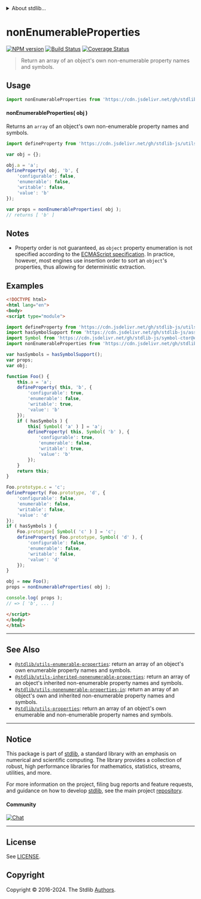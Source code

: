 <!--

@license Apache-2.0

Copyright (c) 2018 The Stdlib Authors.

Licensed under the Apache License, Version 2.0 (the "License");
you may not use this file except in compliance with the License.
You may obtain a copy of the License at

   http://www.apache.org/licenses/LICENSE-2.0

Unless required by applicable law or agreed to in writing, software
distributed under the License is distributed on an "AS IS" BASIS,
WITHOUT WARRANTIES OR CONDITIONS OF ANY KIND, either express or implied.
See the License for the specific language governing permissions and
limitations under the License.

-->


<details>
  <summary>
    About stdlib...
  </summary>
  <p>We believe in a future in which the web is a preferred environment for numerical computation. To help realize this future, we've built stdlib. stdlib is a standard library, with an emphasis on numerical and scientific computation, written in JavaScript (and C) for execution in browsers and in Node.js.</p>
  <p>The library is fully decomposable, being architected in such a way that you can swap out and mix and match APIs and functionality to cater to your exact preferences and use cases.</p>
  <p>When you use stdlib, you can be absolutely certain that you are using the most thorough, rigorous, well-written, studied, documented, tested, measured, and high-quality code out there.</p>
  <p>To join us in bringing numerical computing to the web, get started by checking us out on <a href="https://github.com/stdlib-js/stdlib">GitHub</a>, and please consider <a href="https://opencollective.com/stdlib">financially supporting stdlib</a>. We greatly appreciate your continued support!</p>
</details>

# nonEnumerableProperties

[![NPM version][npm-image]][npm-url] [![Build Status][test-image]][test-url] [![Coverage Status][coverage-image]][coverage-url] <!-- [![dependencies][dependencies-image]][dependencies-url] -->

> Return an array of an object's own non-enumerable property names and symbols.



<section class="usage">

## Usage

```javascript
import nonEnumerableProperties from 'https://cdn.jsdelivr.net/gh/stdlib-js/utils-nonenumerable-properties@esm/index.mjs';
```

#### nonEnumerableProperties( obj )

Returns an `array` of an object's own non-enumerable property names and symbols.

```javascript
import defineProperty from 'https://cdn.jsdelivr.net/gh/stdlib-js/utils-define-property@esm/index.mjs';

var obj = {};

obj.a = 'a';
defineProperty( obj, 'b', {
    'configurable': false,
    'enumerable': false,
    'writable': false,
    'value': 'b'
});

var props = nonEnumerableProperties( obj );
// returns [ 'b' ]
```

</section>

<!-- /.usage -->

<section class="notes">

## Notes

-   Property order is not guaranteed, as `object` property enumeration is not specified according to the [ECMAScript specification][ecma-262-for-in]. In practice, however, most engines use insertion order to sort an `object`'s properties, thus allowing for deterministic extraction.

</section>

<!-- /.notes -->

<section class="examples">

## Examples

<!-- eslint no-undef: "error" -->

```html
<!DOCTYPE html>
<html lang="en">
<body>
<script type="module">

import defineProperty from 'https://cdn.jsdelivr.net/gh/stdlib-js/utils-define-property@esm/index.mjs';
import hasSymbolSupport from 'https://cdn.jsdelivr.net/gh/stdlib-js/assert-has-symbol-support@esm/index.mjs';
import Symbol from 'https://cdn.jsdelivr.net/gh/stdlib-js/symbol-ctor@esm/index.mjs';
import nonEnumerableProperties from 'https://cdn.jsdelivr.net/gh/stdlib-js/utils-nonenumerable-properties@esm/index.mjs';

var hasSymbols = hasSymbolSupport();
var props;
var obj;

function Foo() {
    this.a = 'a';
    defineProperty( this, 'b', {
        'configurable': true,
        'enumerable': false,
        'writable': true,
        'value': 'b'
    });
    if ( hasSymbols ) {
        this[ Symbol( 'a' ) ] = 'a';
        defineProperty( this, Symbol( 'b' ), {
            'configurable': true,
            'enumerable': false,
            'writable': true,
            'value': 'b'
        });
    }
    return this;
}

Foo.prototype.c = 'c';
defineProperty( Foo.prototype, 'd', {
    'configurable': false,
    'enumerable': false,
    'writable': false,
    'value': 'd'
});
if ( hasSymbols ) {
    Foo.prototype[ Symbol( 'c' ) ] = 'c';
    defineProperty( Foo.prototype, Symbol( 'd' ), {
        'configurable': false,
        'enumerable': false,
        'writable': false,
        'value': 'd'
    });
}

obj = new Foo();
props = nonEnumerableProperties( obj );

console.log( props );
// => [ 'b', ... ]

</script>
</body>
</html>
```

</section>

<!-- /.examples -->

<!-- Section for related `stdlib` packages. Do not manually edit this section, as it is automatically populated. -->

<section class="related">

* * *

## See Also

-   <span class="package-name">[`@stdlib/utils-enumerable-properties`][@stdlib/utils/enumerable-properties]</span><span class="delimiter">: </span><span class="description">return an array of an object's own enumerable property names and symbols.</span>
-   <span class="package-name">[`@stdlib/utils-inherited-nonenumerable-properties`][@stdlib/utils/inherited-nonenumerable-properties]</span><span class="delimiter">: </span><span class="description">return an array of an object's inherited non-enumerable property names and symbols.</span>
-   <span class="package-name">[`@stdlib/utils-nonenumerable-properties-in`][@stdlib/utils/nonenumerable-properties-in]</span><span class="delimiter">: </span><span class="description">return an array of an object's own and inherited non-enumerable property names and symbols.</span>
-   <span class="package-name">[`@stdlib/utils-properties`][@stdlib/utils/properties]</span><span class="delimiter">: </span><span class="description">return an array of an object's own enumerable and non-enumerable property names and symbols.</span>

</section>

<!-- /.related -->

<!-- Section for all links. Make sure to keep an empty line after the `section` element and another before the `/section` close. -->


<section class="main-repo" >

* * *

## Notice

This package is part of [stdlib][stdlib], a standard library with an emphasis on numerical and scientific computing. The library provides a collection of robust, high performance libraries for mathematics, statistics, streams, utilities, and more.

For more information on the project, filing bug reports and feature requests, and guidance on how to develop [stdlib][stdlib], see the main project [repository][stdlib].

#### Community

[![Chat][chat-image]][chat-url]

---

## License

See [LICENSE][stdlib-license].


## Copyright

Copyright &copy; 2016-2024. The Stdlib [Authors][stdlib-authors].

</section>

<!-- /.stdlib -->

<!-- Section for all links. Make sure to keep an empty line after the `section` element and another before the `/section` close. -->

<section class="links">

[npm-image]: http://img.shields.io/npm/v/@stdlib/utils-nonenumerable-properties.svg
[npm-url]: https://npmjs.org/package/@stdlib/utils-nonenumerable-properties

[test-image]: https://github.com/stdlib-js/utils-nonenumerable-properties/actions/workflows/test.yml/badge.svg?branch=v0.2.1
[test-url]: https://github.com/stdlib-js/utils-nonenumerable-properties/actions/workflows/test.yml?query=branch:v0.2.1

[coverage-image]: https://img.shields.io/codecov/c/github/stdlib-js/utils-nonenumerable-properties/main.svg
[coverage-url]: https://codecov.io/github/stdlib-js/utils-nonenumerable-properties?branch=main

<!--

[dependencies-image]: https://img.shields.io/david/stdlib-js/utils-nonenumerable-properties.svg
[dependencies-url]: https://david-dm.org/stdlib-js/utils-nonenumerable-properties/main

-->

[chat-image]: https://img.shields.io/gitter/room/stdlib-js/stdlib.svg
[chat-url]: https://app.gitter.im/#/room/#stdlib-js_stdlib:gitter.im

[stdlib]: https://github.com/stdlib-js/stdlib

[stdlib-authors]: https://github.com/stdlib-js/stdlib/graphs/contributors

[umd]: https://github.com/umdjs/umd
[es-module]: https://developer.mozilla.org/en-US/docs/Web/JavaScript/Guide/Modules

[deno-url]: https://github.com/stdlib-js/utils-nonenumerable-properties/tree/deno
[deno-readme]: https://github.com/stdlib-js/utils-nonenumerable-properties/blob/deno/README.md
[umd-url]: https://github.com/stdlib-js/utils-nonenumerable-properties/tree/umd
[umd-readme]: https://github.com/stdlib-js/utils-nonenumerable-properties/blob/umd/README.md
[esm-url]: https://github.com/stdlib-js/utils-nonenumerable-properties/tree/esm
[esm-readme]: https://github.com/stdlib-js/utils-nonenumerable-properties/blob/esm/README.md
[branches-url]: https://github.com/stdlib-js/utils-nonenumerable-properties/blob/main/branches.md

[stdlib-license]: https://raw.githubusercontent.com/stdlib-js/utils-nonenumerable-properties/main/LICENSE

[ecma-262-for-in]: https://262.ecma-international.org/5.1/#sec-12.6.4

<!-- <related-links> -->

[@stdlib/utils/enumerable-properties]: https://github.com/stdlib-js/utils-enumerable-properties/tree/esm

[@stdlib/utils/inherited-nonenumerable-properties]: https://github.com/stdlib-js/utils-inherited-nonenumerable-properties/tree/esm

[@stdlib/utils/nonenumerable-properties-in]: https://github.com/stdlib-js/utils-nonenumerable-properties-in/tree/esm

[@stdlib/utils/properties]: https://github.com/stdlib-js/utils-properties/tree/esm

<!-- </related-links> -->

</section>

<!-- /.links -->
